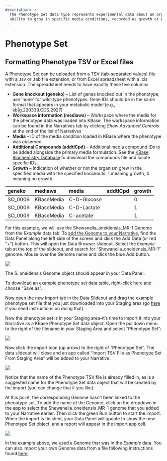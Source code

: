 ```yaml
---
description: >-
  The Phenotype Set data type represents experimental data about an organism’s
  ability to grow in specific media conditions, recorded as growth or no growth.
---
```


# Phenotype Set

## **Formatting Phenotype TSV or Excel files**

A Phenotype Set can be uploaded from a TSV \(tab-separated values\) file with a .tsv or .tab file extension, or from Excel spreadsheet with a .xls extension. The spreadsheet needs to have exactly these five columns:

* **Gene knockout \(geneko\)** – List of genes knocked out in the phenotype; use 'none' for wild-type phenotypes. Gene IDs should be in the same format that appears in your metabolic model \(e.g., kb\|g.220339.CDS.2927\)
* **Workspace information \(mediaws\)** – Workspace where the media for the phenotype data was loaded into KBase. The workspace information can be found in the Narratives tab by clicking _Show Advanced Controls_ at the end of the list of Narratives
* **Media** – ID of the media condition loaded in KBase where the phenotype was observed.
* **Additional Compounds \(addtlCpd\)** – Additional media compound IDs to be added alongside the primary media formulation. See the [KBase Biochemistry Database](ftp://ftp.kbase.us/assets/KBase_Reference_Data/Biochemistry) to download the compounds file and locate specific IDs.
* **Growth** – Indication of whether or not the organism grew in the specified media with the specified knockouts. 1 meaning growth; 0 meaning no growth.

| geneko | mediaws | media | addtlCpd | growth |
| :--- | :--- | :--- | :--- | :--- |
| SO\_0009 | KBaseMedia | C-D-Glucose |  | 0 |
| SO\_0009 | KBaseMedia | C-D-Lactate |  | 1 |
| SO\_0009 | KBaseMedia | C-acetate |  | 1 |

For this example, we will use the Shewanella\_oneidensis\_MR-1 Genome from the _Example_ data tab. To [add the Genome to your Narrative](../../getting-started/narrative/add-data.md), find the Data Panel along the left side of the screen and click the Add Data \(or red “+”\) button. This will open the Data Browser slideout. Select the _Example_ tab at the top of the slideout, and search for “Shewanella\_oneidensis\_MR-1” genome. Mouse over the Genome name and click the blue Add button.

![](http://kbase.us/wp-content/uploads/2016/04/image5.png)

The S. oneidensis Genome object should appear in your Data Panel.

To download an example phenotype set data table, right-click [here](http://kbase.us/wp-content/uploads/2018/04/ExamplePhenotypeSet.tsv) and choose “Save as”.

Now open the new Import tab in the Data Slideout and drag the example phenotype set file that you just downloaded into your Staging area \(go [here](../../getting-started/narrative/add-data.md#uploading-data-from-external-sources) if you need instructions on doing that\).

Now the phenotype set is in your Staging area–it’s time to import it into your Narrative as a KBase Phenotype Set data object. Open the pulldown menu to the right of the filename in your Staging Area and select “Phenotype Set”:

![](http://kbase.us/wp-content/uploads/2016/04/image1.png)

Now click the import icon \(up arrow\) to the right of “Phenotype Set”. The data slideout will close and an app called “Import TSV File as Phenotype Set From Staging Area” will be added to your Narrative.

![](http://kbase.us/wp-content/uploads/2016/04/image6.png)

Notice that the name of the Phenotype TSV file is already filled in, as is a suggested name for the Phenotype Set data object that will be created by the import \(you can change that if you like\).

At this point, the corresponding Genome hasn’t been linked to the phenotype set. To add the name of the Genome, click on the dropdown in the app to select the Shewanella\_oneidensis\_MR-1 genome that you added to your Narrative earlier. Then click the green Run button to start the import. When the import is finished, your Data Panel will update to show the new Phenotype Set object, and a report will appear in the import app cell.

![](http://kbase.us/wp-content/uploads/2016/04/image7.png)

In the example above, we used a Genome that was in the _Example_ data. You can also import your own Genome data from a file following instructions found [here](genome.md).


